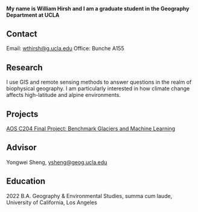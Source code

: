 #### My name is William Hirsh and I am a graduate student in the Geography Department at UCLA
## Contact
Email: wthirsh@g.ucla.edu
Office: Bunche A155
  
## Research
I use GIS and remote sensing methods to answer questions in the realm of biophysical geography. I am particularly interested in how climate change affects high-latitude and alpine environments.

## Projects
[AOS C204 Final Project: Benchmark Glaciers and Machine Learning](project.md)
  
## Advisor
Yongwei Sheng, ysheng@geog.ucla.edu
  
## Education
2022  B.A.  Geography & Environmental Studies, summa cum laude, University of California, Los Angeles
  

